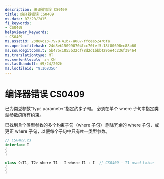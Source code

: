 ```yaml
---
description: 编译器错误 CS0409
title: 编译器错误 CS0409
ms.date: 07/20/2015
f1_keywords:
- CS0409
helpviewer_keywords:
- CS0409
ms.assetid: 23d86c13-7978-41b7-a087-ffcea52476fa
ms.openlocfilehash: 24d8e61509907047cc70fef5c18f80698ec88b60
ms.sourcegitcommit: 5b475c1855b32cf78d2d1bbb4295e4c236f39464
ms.translationtype: MT
ms.contentlocale: zh-CN
ms.lasthandoff: 09/24/2020
ms.locfileid: "91168356"
---
```

# <a name="compiler-error-cs0409"></a>编译器错误 CS0409

已为类型参数“type parameter”指定约束子句。 必须在单个 where 子句中指定类型参数的所有约束。  
  
 已找到单个类型参数的多个约束子句（where 子句） 删除冗余的 where 子句，或更正 where 子句，以便每个子句中只有唯一类型参数。  
  
```csharp  
// CS0409.cs  
interface I  
{  
}  
  
class C<T1, T2> where T1 : I where T1 : I  // CS0409 – T1 used twice  
{  
}  
```
